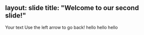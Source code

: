 layout: slide
title: "Welcome to our second slide!"
---
Your text
Use the left arrow to go back!
hello
hello 
hello
